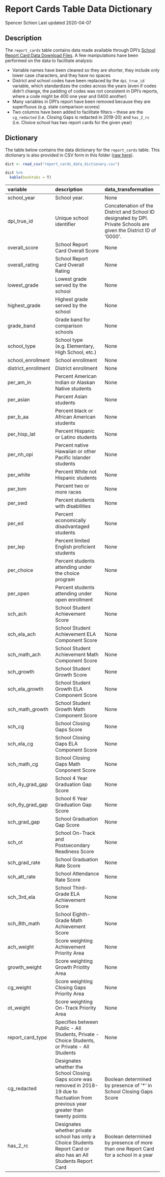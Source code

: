 Report Cards Table Data Dictionary
================
Spencer Schien
Last updated 2020-04-07

## Description

The `report_cards` table contains data made available through DPI’s
[School Report Card Data Download
Files](https://apps2.dpi.wi.gov/reportcards/). A few manipulations have
been performed on the data to facilitate analysis:

  - Variable names have been cleaned so they are shorter, they include
    only lower case characters, and they have no spaces
  - District and school codes have been replaced by the `dpi_true_id`
    variable, which standardizes the codes across the years (even if
    codes didn’t change, the padding of codes was not consistent in
    DPI’s reports, where a code might be 400 one year and 0400
    another)
  - Many variables in DPI’s report have been removed because they are
    superfluous (e.g. state comparison scores)
  - Two columns have been added to facilitate filters – these are the
    `cg_redacted` (i.e. Closing Gaps is redacted in 2019-20) and
    `has_2_rc` (i.e. Choice school has two report cards for the given
    year)

## Dictionary

The table below contains the data dictionary for the `report_cards`
table. This dictionary is also provided in CSV form in this folder ([raw
here](https://raw.githubusercontent.com/cityforwardcollective/wi_schools/master/data_dictionaries/report_cards/report_cards_data_dictionary.csv)).

``` r
dict <- read_csv("report_cards_data_dictionary.csv")

dict %>%
  kable(booktabs = T)
```

| variable             | description                                                                                                                              | data\_transformation                                                                                                |
| :------------------- | :--------------------------------------------------------------------------------------------------------------------------------------- | :------------------------------------------------------------------------------------------------------------------ |
| school\_year         | School year.                                                                                                                             | None                                                                                                                |
| dpi\_true\_id        | Unique school identifier                                                                                                                 | Concatenation of the District and School ID designated by DPI. Private Schools are given the District ID of ‘0000’. |
| overall\_score       | School Report Card Overall Score                                                                                                         | None                                                                                                                |
| overall\_rating      | School Report Card Overall Rating                                                                                                        | None                                                                                                                |
| lowest\_grade        | Lowest grade served by the school                                                                                                        | None                                                                                                                |
| highest\_grade       | Highest grade served by the school                                                                                                       | None                                                                                                                |
| grade\_band          | Grade band for comparison schools                                                                                                        | None                                                                                                                |
| school\_type         | School type (e.g. Elementary, High School, etc.)                                                                                         | None                                                                                                                |
| school\_enrollment   | School enrollment                                                                                                                        | None                                                                                                                |
| district\_enrollment | District enrollment                                                                                                                      | None                                                                                                                |
| per\_am\_in          | Percent American Indian or Alaskan Native students                                                                                       | None                                                                                                                |
| per\_asian           | Percent Asian students                                                                                                                   | None                                                                                                                |
| per\_b\_aa           | Percent black or African American students                                                                                               | None                                                                                                                |
| per\_hisp\_lat       | Percent Hispanic or Latino students                                                                                                      | None                                                                                                                |
| per\_nh\_opi         | Percent native Hawaiian or other Pacific Islander students                                                                               | None                                                                                                                |
| per\_white           | Percent White not Hispanic students                                                                                                      | None                                                                                                                |
| per\_tom             | Percent two or more races                                                                                                                | None                                                                                                                |
| per\_swd             | Percent students with disabilities                                                                                                       | None                                                                                                                |
| per\_ed              | Percent economically disadvantaged students                                                                                              | None                                                                                                                |
| per\_lep             | Percent limited English proficient students                                                                                              | None                                                                                                                |
| per\_choice          | Percent students attending under the choice program                                                                                      | None                                                                                                                |
| per\_open            | Percent students attending under open enrollment                                                                                         | None                                                                                                                |
| sch\_ach             | School Student Achievement Score                                                                                                         | None                                                                                                                |
| sch\_ela\_ach        | School Student Achievement ELA Component Score                                                                                           | None                                                                                                                |
| sch\_math\_ach       | School Student Achievement Math Component Score                                                                                          | None                                                                                                                |
| sch\_growth          | School Student Growth Score                                                                                                              | None                                                                                                                |
| sch\_ela\_growth     | School Student Growth ELA Component Score                                                                                                | None                                                                                                                |
| sch\_math\_growth    | School Student Growth Math Component Score                                                                                               | None                                                                                                                |
| sch\_cg              | School Closing Gaps Score                                                                                                                | None                                                                                                                |
| sch\_ela\_cg         | School Closing Gaps ELA Component Score                                                                                                  | None                                                                                                                |
| sch\_math\_cg        | School Closing Gaps Math Conponent Score                                                                                                 | None                                                                                                                |
| sch\_4y\_grad\_gap   | School 4 Year Graduation Gap Score                                                                                                       | None                                                                                                                |
| sch\_6y\_grad\_gap   | School 6 Year Graduation Gap Score                                                                                                       | None                                                                                                                |
| sch\_grad\_gap       | School Graduation Gap Score                                                                                                              | None                                                                                                                |
| sch\_ot              | School On-Track and Postsecondary Readiness Score                                                                                        | None                                                                                                                |
| sch\_grad\_rate      | School Graduation Rate Score                                                                                                             | None                                                                                                                |
| sch\_att\_rate       | School Attendance Rate Score                                                                                                             | None                                                                                                                |
| sch\_3rd\_ela        | School Third-Grade ELA Achievement Score                                                                                                 | None                                                                                                                |
| sch\_8th\_math       | School Eighth-Grade Math Achievement Score                                                                                               | None                                                                                                                |
| ach\_weight          | Score weighting Achievement Priority Area                                                                                                | None                                                                                                                |
| growth\_weight       | Score weighting Growth Priotity Area                                                                                                     | None                                                                                                                |
| cg\_weight           | Score weighting Closing Gaps Priority Area                                                                                               | None                                                                                                                |
| ot\_weight           | Score weighting On-Track Priority Area                                                                                                   | None                                                                                                                |
| report\_card\_type   | Specifies between Public - All Students, Private - Choice Students, or Private - All Students                                            | None                                                                                                                |
| cg\_redacted         | Designates whether the School Closing Gaps score was removed in 2018-19 due to fluctuation from previous year greater than twenty points | Boolean determined by presence of ’\*’ in School Closing Gaps Score                                                 |
| has\_2\_rc           | Designates whether private school has only a Choice Students Report Card or also has an All Students Report Card                         | Boolean determined by presence of more than one Report Card for a school in a year                                  |
